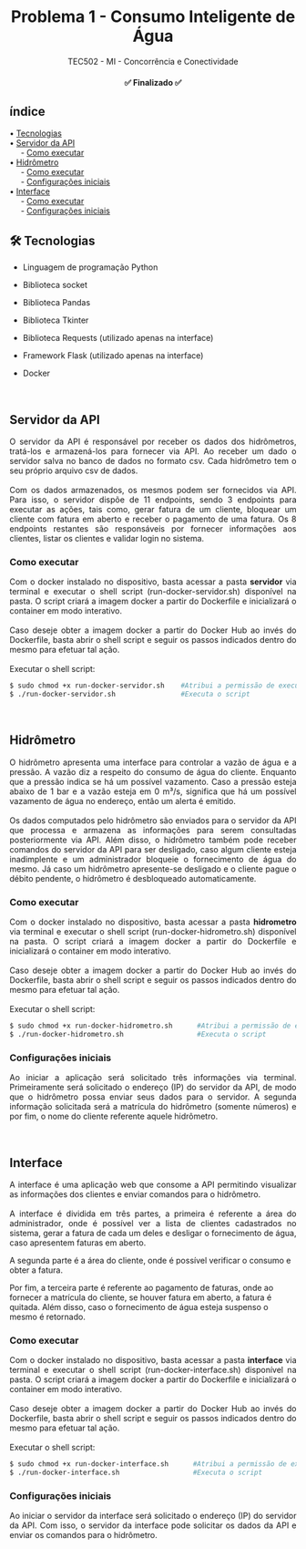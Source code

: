 <h1  align="center">Problema 1 - Consumo Inteligente de Água </h1>

<p  align="center">
TEC502 - MI - Concorrência e Conectividade
</p>

<h4  id="status"  align="center"> ✅ Finalizado ✅ </h4>

## índice

<p  align="left">
• <a  href="#tec">Tecnologias</a> <br>
• <a  href="#api">Servidor da API</a> <br>
&nbsp;&nbsp;&nbsp;&nbsp;&nbsp;- <a  href="#apiexe"> Como executar</a> <br>
• <a  href="#hidrometro">Hidrômetro</a> <br>
&nbsp;&nbsp;&nbsp;&nbsp;&nbsp;- <a  href="#exehidro"> Como executar</a> <br>
&nbsp;&nbsp;&nbsp;&nbsp;&nbsp;- <a  href="#confighidro"> Configurações iniciais</a> <br>
• <a  href="#interface">Interface</a> <br>
&nbsp;&nbsp;&nbsp;&nbsp;&nbsp;- <a  href="#exeinterface">  Como executar</a> <br>
&nbsp;&nbsp;&nbsp;&nbsp;&nbsp;- <a  href="#configinterface"> Configurações iniciais</a> <br>
</p>

<h2  id="tec" >🛠 Tecnologias </h2>

- Linguagem de programação Python

- Biblioteca socket

- Biblioteca Pandas

- Biblioteca Tkinter

- Biblioteca Requests (utilizado apenas na interface)

- Framework Flask (utilizado apenas na interface)

- Docker

<br>
<h2  id="api">Servidor da API</h2>

<p  align="justify">
O servidor da API é responsável por receber os dados dos hidrômetros, tratá-los e armazená-los para fornecer via API. Ao receber um dado o servidor salva no banco de dados no formato csv. Cada hidrômetro tem o seu próprio arquivo csv de dados.
<br>
<br>
Com os dados armazenados, os mesmos podem ser fornecidos via API. Para isso, o servidor dispõe de 11 endpoints, sendo 3 endpoints para executar as ações, tais como, gerar fatura de um cliente, bloquear um cliente com fatura em aberto e receber o pagamento de uma fatura. Os 8 endpoints restantes são responsáveis por fornecer informações aos clientes, listar os clientes e validar login no sistema.
<br>
</p>

<h3  id="apiexe">Como executar</h3>

<p  align="justify">
Com o docker instalado no dispositivo, basta acessar a pasta <strong>servidor</strong> via terminal e executar o shell script (run-docker-servidor.sh) disponível na pasta. O script criará a imagem docker a partir do Dockerfile e inicializará o container em modo interativo.
<br>
<br>
Caso deseje obter a imagem docker a partir do Docker Hub ao invés do Dockerfile, basta abrir o shell script e seguir os passos indicados dentro do mesmo para efetuar tal ação. 
<br>
<br>
Executar o shell script:
</p>

```bash
$ sudo chmod +x run-docker-servidor.sh    #Atribui a permissão de execução do script
$ ./run-docker-servidor.sh                #Executa o script
```
<br>
<h2  id="hidrometro">Hidrômetro</h2>

<p  align="justify">
O hidrômetro apresenta uma interface para controlar a vazão de água e a pressão. A vazão diz a respeito do consumo de água do cliente. Enquanto que a pressão indica se há um possível vazamento. Caso a pressão esteja abaixo de 1 bar e a vazão esteja em 0 m³/s, significa que há um possível vazamento de água no endereço, então um alerta é emitido.
<br>
<br>
Os dados computados pelo hidrômetro são enviados para o servidor da API que processa e armazena as informações para serem consultadas posteriormente via API. Além disso, o hidrômetro também pode receber comandos do servidor da API para ser desligado, caso algum cliente esteja inadimplente e um administrador bloqueie o fornecimento de água do mesmo. Já caso um hidrômetro apresente-se desligado e o cliente pague o débito pendente, o hidrômetro é desbloqueado automaticamente.
</p>

<h3  id="exehidro">Como executar</h3>

<p  align="justify">
Com o docker instalado no dispositivo, basta acessar a pasta <strong>hidrometro</strong> via terminal e executar o shell script (run-docker-hidrometro.sh) disponível na pasta. O script criará a imagem docker a partir do Dockerfile e inicializará o container em modo interativo.
<br>
<br>
Caso deseje obter a imagem docker a partir do Docker Hub ao invés do Dockerfile, basta abrir o shell script e seguir os passos indicados dentro do mesmo para efetuar tal ação. 
<br>
<br>
Executar o shell script:
</p>

```bash
$ sudo chmod +x run-docker-hidrometro.sh      #Atribui a permissão de execução do script
$ ./run-docker-hidrometro.sh                  #Executa o script
```
<h3 id="confighidro">Configurações iniciais</h3>
<p  align="justify">
Ao iniciar a aplicação será solicitado três informações via terminal. Primeiramente será solicitado o endereço (IP) do servidor da API, de modo que o hidrômetro possa enviar seus dados para o servidor. A segunda informação solicitada será a matrícula do hidrômetro (somente números) e por fim, o nome do cliente referente aquele hidrômetro.
</p>

<br>
<h2  id="interface">Interface</h2>

<p  align="justify">
A interface é uma aplicação web que consome a API permitindo visualizar as informações dos clientes e enviar comandos para o hidrômetro. 
<br>
<br>
A interface é dividida em três partes, a primeira é referente a área do administrador, onde é possível ver a lista de clientes cadastrados no sistema, gerar a fatura de cada um deles e desligar o fornecimento de água, caso apresentem faturas em aberto. </p>

<p>A segunda parte é a área do cliente, onde é possível verificar o consumo e obter a fatura. </p>

<p>Por fim, a terceira parte é referente ao pagamento de faturas, onde ao fornecer a matrícula do cliente, se houver fatura em aberto, a fatura é quitada. Além disso, caso o fornecimento de água esteja suspenso o mesmo é retornado. 
</p>

<h3  id="exeinterface">Como executar</h3>

<p  align="justify">
Com o docker instalado no dispositivo, basta acessar a pasta <strong>interface</strong> via terminal e executar o shell script (run-docker-interface.sh) disponível na pasta. O script criará a imagem docker a partir do Dockerfile e inicializará o container em modo interativo.
<br>
<br>
Caso deseje obter a imagem docker a partir do Docker Hub ao invés do Dockerfile, basta abrir o shell script e seguir os passos indicados dentro do mesmo para efetuar tal ação. 
<br>
<br>
Executar o shell script:
</p>

```bash
$ sudo chmod +x run-docker-interface.sh      #Atribui a permissão de execução do script
$ ./run-docker-interface.sh                  #Executa o script
```
<h3 id="configinterface">Configurações iniciais</h3>
<p  align="justify">
Ao iniciar o servidor da interface será solicitado o endereço (IP) do servidor da API. Com isso, o servidor da interface pode solicitar os dados da API e enviar os comandos para o hidrômetro.
<br>
<br>
</p>
